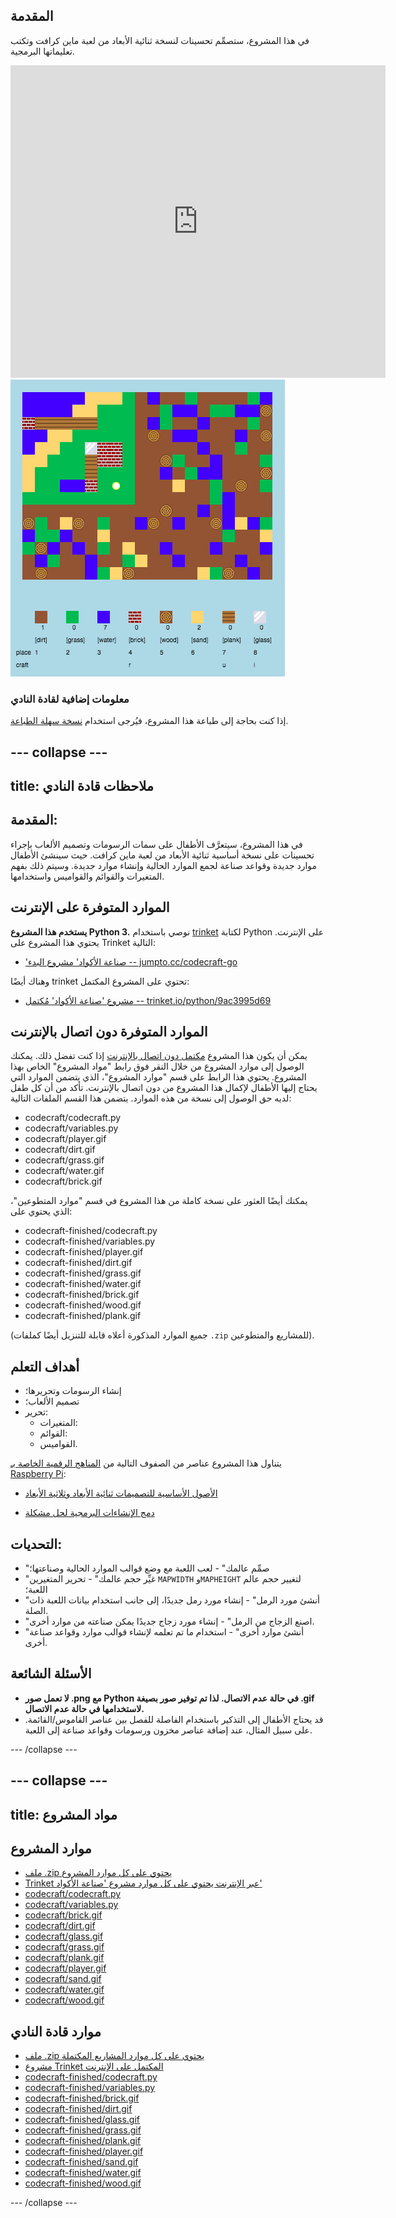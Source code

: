 ## المقدمة

في هذا المشروع، ستصمِّم تحسينات لنسخة ثنائية الأبعاد من لعبة ماين كرافت وتكتب تعليماتها البرمجية.

<div class="trinket">
  <iframe src="https://trinket.io/embed/python/9ac3995d69?outputOnly=true&start=result" width="600" height="500" frameborder="0" marginwidth="0" marginheight="0" allowfullscreen>
  </iframe>
  <img src="images/craft-finished.png">
</div>

### معلومات إضافية لقادة النادي

إذا كنت بحاجة إلى طباعة هذا المشروع، فيُرجى استخدام [نسخة سهلة الطباعة](https://projects.raspberrypi.org/en/projects/codecraft/print).


--- collapse ---
---
title: ملاحظات قادة النادي
---


## المقدمة:
في هذا المشروع، سيتعرَّف الأطفال على سمات الرسومات وتصميم الألعاب بإجراء تحسينات على نسخة أساسية ثنائية الأبعاد من لعبة ماين كرافت. حيث سينشئ الأطفال موارد جديدة وقواعد صناعة لجمع الموارد الحالية وإنشاء موارد جديدة. وسيتم ذلك بفهم المتغيرات والقوائم والقواميس واستخدامها.

## الموارد المتوفرة على الإنترنت

__يستخدم هذا المشروع Python 3.__ نوصي باستخدام [trinket](https://trinket.io/) لكتابة Python على الإنترنت. يحتوي هذا المشروع على Trinket التالية:

+ ['صناعة الأكواد' مشروع البدء -- jumpto.cc/codecraft-go](http://jumpto.cc/codecraft-go)

وهناك أيضًا trinket تحتوي على المشروع المكتمل:

+ [مشروع 'صناعة الأكواد' مُكتمل -- trinket.io/python/9ac3995d69](https://trinket.io/python/9ac3995d69)

## الموارد المتوفرة دون اتصال بالإنترنت
يمكن أن يكون هذا المشروع [مكتمل دون اتصال بالإنترنت](https://www.codeclubprojects.org/en-GB/resources/python-working-offline/) إذا كنت تفضل ذلك. يمكنك الوصول إلى موارد المشروع من خلال النقر فوق رابط "مواد المشروع" الخاص بهذا المشروع. يحتوي هذا الرابط على قسم "موارد المشروع"، الذي يتضمن الموارد التي يحتاج إليها الأطفال لإكمال هذا المشروع من دون اتصال بالإنترنت. تأكد من أن كل طفل لديه حق الوصول إلى نسخة من هذه الموارد. يتضمن هذا القسم الملفات التالية:

+ codecraft/codecraft.py
+ codecraft/variables.py
+ codecraft/player.gif
+ codecraft/dirt.gif
+ codecraft/grass.gif
+ codecraft/water.gif
+ codecraft/brick.gif

يمكنك أيضًا العثور على نسخة كاملة من هذا المشروع في قسم "موارد المتطوعين"، الذي يحتوي على:

+ codecraft-finished/codecraft.py
+ codecraft-finished/variables.py
+ codecraft-finished/player.gif
+ codecraft-finished/dirt.gif
+ codecraft-finished/grass.gif
+ codecraft-finished/water.gif
+ codecraft-finished/brick.gif
+ codecraft-finished/wood.gif
+ codecraft-finished/plank.gif

(جميع الموارد المذكورة أعلاه قابلة للتنزيل أيضًا كملفات `.zip` للمشاريع والمتطوعين).

## أهداف التعلم
+ إنشاء الرسومات وتحريرها؛
+ تصميم الألعاب؛
+ تحرير:
	+ المتغيرات:
	+ القوائم:
	+ القواميس.

يتناول هذا المشروع عناصر من الصفوف التالية من [المناهج الرقمية الخاصة بـ Raspberry Pi](http://rpf.io/curriculum):

+ [الأصول الأساسية للتصميمات ثنائية الأبعاد وثلاثية الأبعاد](https://www.raspberrypi.org/curriculum/design/creator)

+ [دمج الإنشاءات البرمجية لحل مشكلة](https://www.raspberrypi.org/curriculum/programming/builder)

## التحديات:
+ "صمِّم عالمك" - لعب اللعبة مع وضع قوالب الموارد الحالية وصناعتها؛
+ "غيِّر حجم عالمك" - تحرير المتغيرين `MAPWIDTH` و`MAPHEIGHT` لتغيير حجم عالم اللعبة؛
+ "أنشئ مورد الرمل" - إنشاء مورد رمل جديدًا، إلى جانب استخدام بيانات اللعبة ذات الصلة.
+ "اصنع الزجاج من الرمل" - إنشاء مورد زجاج جديدًا يمكن صناعته من موارد أخرى.
+ "أنشئ موارد أخرى" - استخدام ما تم تعلمه لإنشاء قوالب موارد وقواعد صناعة أخرى.

## الأسئلة الشائعة
+ __لا تعمل صور .png مع Python في حالة عدم الاتصال. لذا تم توفير صور بصيغة .gif لاستخدامها في حالة عدم الاتصال.__
+ قد يحتاج الأطفال إلى التذكير باستخدام الفاصلة للفصل بين عناصر القاموس/القائمة. على سبيل المثال، عند إضافة عناصر مخزون ورسومات وقواعد صناعة إلى اللعبة.




--- /collapse ---


--- collapse ---
---
title: مواد المشروع
---
## موارد المشروع
* [ملف .zip يحتوي على كل موارد المشروع](resources/codecraft-project-resources.zip)
* [Trinket عبر الإنترنت يحتوي على كل موارد مشروع 'صناعة الأكواد'](http://jumpto.cc/codecraft-go)
* [codecraft/codecraft.py](resources/codecraft-codecraft.py)
* [codecraft/variables.py](resources/codecraft-variables.py)
* [codecraft/brick.gif](resources/codecraft-brick.gif)
* [codecraft/dirt.gif](resources/codecraft-dirt.gif)
* [codecraft/glass.gif](resources/codecraft-glass.gif)
* [codecraft/grass.gif](resources/codecraft-grass.gif)
* [codecraft/plank.gif](resources/codecraft-plank.gif)
* [codecraft/player.gif](resources/codecraft-player.gif)
* [codecraft/sand.gif](resources/codecraft-sand.gif)
* [codecraft/water.gif](resources/codecraft-water.gif)
* [codecraft/wood.gif](resources/codecraft-wood.gif)

## موارد قادة النادي
* [ملف .zip يحتوي على كل موارد المشاريع المكتملة](resources/codecraft-volunteer-resources.zip)
* [مشروع Trinket المكتمل على الإنترنت](https://trinket.io/python/9ac3995d69)
* [codecraft-finished/codecraft.py](resources/codecraft-finished-codecraft.py)
* [codecraft-finished/variables.py](resources/codecraft-finished-variables.py)
* [codecraft-finished/brick.gif](resources/codecraft-finished-brick.gif)
* [codecraft-finished/dirt.gif](resources/codecraft-finished-dirt.gif)
* [codecraft-finished/glass.gif](resources/codecraft-finished-glass.gif)
* [codecraft-finished/grass.gif](resources/codecraft-finished-grass.gif)
* [codecraft-finished/plank.gif](resources/codecraft-finished-plank.gif)
* [codecraft-finished/player.gif](resources/codecraft-finished-player.gif)
* [codecraft-finished/sand.gif](resources/codecraft-finished-sand.gif)
* [codecraft-finished/water.gif](resources/codecraft-finished-water.gif)
* [codecraft-finished/wood.gif](resources/codecraft-finished-wood.gif)

--- /collapse ---
